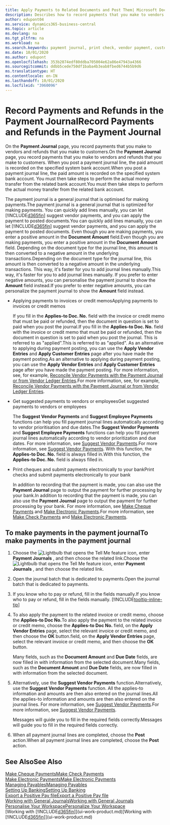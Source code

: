 ```yaml
---
title: Apply Payments to Related Documents and Post Them| Microsoft Docs
description: Describes how to record payments that you make to vendors and refunds that you make to customers.
author: edupont04
ms.service: dynamics365-business-central
ms.topic: article
ms.devlang: na
ms.tgt_pltfrm: na
ms.workload: na
ms.search.keywords: payment journal, print check, vendor payment, customer refund, creditor, debt, balance due, AP
ms.date: 10/01/2020
ms.author: edupont
ms.openlocfilehash: 353b2074edf80ddba705004e62a86e47943a4366
ms.sourcegitcommit: ddbb5cede750df1baba4b3eab8fbed6744b5b9d6
ms.translationtype: HT
ms.contentlocale: en-IN
ms.lasthandoff: 10/01/2020
ms.locfileid: "3960096"
---
```

# <a name="record-payments-and-refunds-in-the-payment-journal"></a><span data-ttu-id="a71ff-103">Record Payments and Refunds in the Payment Journal</span><span class="sxs-lookup"><span data-stu-id="a71ff-103">Record Payments and Refunds in the Payment Journal</span></span>

<span data-ttu-id="a71ff-104">On the **Payment Journal** page, you record payments that you make to vendors and refunds that you make to customers.</span><span class="sxs-lookup"><span data-stu-id="a71ff-104">On the **Payment Journal** page, you record payments that you make to vendors and refunds that you make to customers.</span></span> <span data-ttu-id="a71ff-105">When you post a payment journal line, the paid amount is recorded on the specified system bank account.</span><span class="sxs-lookup"><span data-stu-id="a71ff-105">When you post a payment journal line, the paid amount is recorded on the specified system bank account.</span></span> <span data-ttu-id="a71ff-106">You must then take steps to perform the actual money transfer from the related bank account.</span><span class="sxs-lookup"><span data-stu-id="a71ff-106">You must then take steps to perform the actual money transfer from the related bank account.</span></span>  

<span data-ttu-id="a71ff-107">The payment journal is a general journal that is optimised for making payments.</span><span class="sxs-lookup"><span data-stu-id="a71ff-107">The payment journal is a general journal that is optimized for making payments.</span></span> <span data-ttu-id="a71ff-108">You can quickly add lines manually, you can let [!INCLUDE[d365fin](includes/d365fin_md.md)] suggest vendor payments, and you can apply the payment to posted documents.</span><span class="sxs-lookup"><span data-stu-id="a71ff-108">You can quickly add lines manually, you can let [!INCLUDE[d365fin](includes/d365fin_md.md)] suggest vendor payments, and you can apply the payment to posted documents.</span></span> <span data-ttu-id="a71ff-109">Even though you are making payments, you enter a positive amount in the **Document Amount** field.</span><span class="sxs-lookup"><span data-stu-id="a71ff-109">Even though you are making payments, you enter a positive amount in the **Document Amount** field.</span></span> <span data-ttu-id="a71ff-110">Depending on the document type for the journal line, this amount is then converted to a negative amount in the underlying transactions.</span><span class="sxs-lookup"><span data-stu-id="a71ff-110">Depending on the document type for the journal line, this amount is then converted to a negative amount in the underlying transactions.</span></span> <span data-ttu-id="a71ff-111">This way, it's faster for you to add journal lines manually.</span><span class="sxs-lookup"><span data-stu-id="a71ff-111">This way, it's faster for you to add journal lines manually.</span></span> <span data-ttu-id="a71ff-112">If you prefer to enter negative amounts, you can personalise the payment journal to show the **Amount** field instead.</span><span class="sxs-lookup"><span data-stu-id="a71ff-112">If you prefer to enter negative amounts, you can personalize the payment journal to show the **Amount** field instead.</span></span>  

- <span data-ttu-id="a71ff-113">Applying payments to invoices or credit memos</span><span class="sxs-lookup"><span data-stu-id="a71ff-113">Applying payments to invoices or credit memos</span></span>

    <span data-ttu-id="a71ff-114">If you fill in the **Applies-to Doc. No.** field with the invoice or credit memo that must be paid or refunded, then the document in question is set to paid when you post the journal.</span><span class="sxs-lookup"><span data-stu-id="a71ff-114">If you fill in the **Applies-to Doc. No.** field with the invoice or credit memo that must be paid or refunded, then the document in question is set to paid when you post the journal.</span></span> <span data-ttu-id="a71ff-115">This is referred to as "applied".</span><span class="sxs-lookup"><span data-stu-id="a71ff-115">This is referred to as "applied".</span></span> <span data-ttu-id="a71ff-116">As an alternative to applying during payment posting, you can use the **Apply Vendor Entries** and **Apply Customer Entries** page after you have made the payment posting.</span><span class="sxs-lookup"><span data-stu-id="a71ff-116">As an alternative to applying during payment posting, you can use the **Apply Vendor Entries** and **Apply Customer Entries** page after you have made the payment posting.</span></span> <span data-ttu-id="a71ff-117">For more information, see, for example, [Reconcile Vendor Payments with the Payment Journal or from Vendor Ledger Entries](payables-how-apply-purchase-transactions-manually.md).</span><span class="sxs-lookup"><span data-stu-id="a71ff-117">For more information, see, for example, [Reconcile Vendor Payments with the Payment Journal or from Vendor Ledger Entries](payables-how-apply-purchase-transactions-manually.md).</span></span>  

- <span data-ttu-id="a71ff-118">Get suggested payments to vendors or employees</span><span class="sxs-lookup"><span data-stu-id="a71ff-118">Get suggested payments to vendors or employees</span></span>

    <span data-ttu-id="a71ff-119">The **Suggest Vendor Payments** and **Suggest Employee Payments** functions can help you fill payment journal lines automatically according to vendor prioritisation and due dates.</span><span class="sxs-lookup"><span data-stu-id="a71ff-119">The **Suggest Vendor Payments** and **Suggest Employee Payments** functions can help you fill payment journal lines automatically according to vendor prioritization and due dates.</span></span> <span data-ttu-id="a71ff-120">For more information, see [Suggest Vendor Payments](payables-how-suggest-vendor-payments.md).</span><span class="sxs-lookup"><span data-stu-id="a71ff-120">For more information, see [Suggest Vendor Payments](payables-how-suggest-vendor-payments.md).</span></span> <span data-ttu-id="a71ff-121">With this function, the **Applies-to Doc. No.** field is always filled in.</span><span class="sxs-lookup"><span data-stu-id="a71ff-121">With this function, the **Applies-to Doc. No.** field is always filled in.</span></span>  

- <span data-ttu-id="a71ff-122">Print cheques and submit payments electronically to your bank</span><span class="sxs-lookup"><span data-stu-id="a71ff-122">Print checks and submit payments electronically to your bank</span></span>

    <span data-ttu-id="a71ff-123">In addition to recording that the payment is made, you can also use the **Payment Journal** page to output the payment for further processing by your bank.</span><span class="sxs-lookup"><span data-stu-id="a71ff-123">In addition to recording that the payment is made, you can also use the **Payment Journal** page to output the payment for further processing by your bank.</span></span> <span data-ttu-id="a71ff-124">For more information, see [Make Cheque Payments](payables-how-work-checks.md) and [Make Electronic Payments](finance-make-payments-with-bank-data-conversion-service-or-sepa-credit-transfer.md#exporting-payments-to-a-bank-file).</span><span class="sxs-lookup"><span data-stu-id="a71ff-124">For more information, see [Make Check Payments](payables-how-work-checks.md) and [Make Electronic Payments](finance-make-payments-with-bank-data-conversion-service-or-sepa-credit-transfer.md#exporting-payments-to-a-bank-file).</span></span>  

## <a name="to-make-payments-in-the-payment-journal"></a><span data-ttu-id="a71ff-125">To make payments in the payment journal</span><span class="sxs-lookup"><span data-stu-id="a71ff-125">To make payments in the payment journal</span></span>

1. <span data-ttu-id="a71ff-126">Choose the ![Lightbulb that opens the Tell Me feature](media/ui-search/search_small.png "Tell me what you want to do") icon, enter **Payment Journals** , and then choose the related link.</span><span class="sxs-lookup"><span data-stu-id="a71ff-126">Choose the ![Lightbulb that opens the Tell Me feature](media/ui-search/search_small.png "Tell me what you want to do") icon, enter **Payment Journals** , and then choose the related link.</span></span>
2. <span data-ttu-id="a71ff-127">Open the journal batch that is dedicated to payments.</span><span class="sxs-lookup"><span data-stu-id="a71ff-127">Open the journal batch that is dedicated to payments.</span></span>
3. <span data-ttu-id="a71ff-128">If you know who to pay or refund, fill in the fields manually.</span><span class="sxs-lookup"><span data-stu-id="a71ff-128">If you know who to pay or refund, fill in the fields manually.</span></span> [!INCLUDE[tooltip-inline-tip](includes/tooltip-inline-tip_md.md)]
4. <span data-ttu-id="a71ff-129">To also apply the payment to the related invoice or credit memo, choose the **Applies-to Doc No.**</span><span class="sxs-lookup"><span data-stu-id="a71ff-129">To also apply the payment to the related invoice or credit memo, choose the **Applies-to Doc No.**</span></span> <span data-ttu-id="a71ff-130">field, on the **Apply Vendor Entries** page, select the relevant invoice or credit memo, and then choose the **OK** button.</span><span class="sxs-lookup"><span data-stu-id="a71ff-130">field, on the **Apply Vendor Entries** page, select the relevant invoice or credit memo, and then choose the **OK** button.</span></span>

    <span data-ttu-id="a71ff-131">Many fields, such as the **Document Amount** and **Due Date** fields, are now filled in with information from the selected document.</span><span class="sxs-lookup"><span data-stu-id="a71ff-131">Many fields, such as the **Document Amount** and **Due Date** fields, are now filled in with information from the selected document.</span></span>
5. <span data-ttu-id="a71ff-132">Alternatively, use the **Suggest Vendor Payments** function.</span><span class="sxs-lookup"><span data-stu-id="a71ff-132">Alternatively, use the **Suggest Vendor Payments** function.</span></span> <span data-ttu-id="a71ff-133">All the applies-to information and amounts are then also entered on the journal lines.</span><span class="sxs-lookup"><span data-stu-id="a71ff-133">All the applies-to information and amounts are then also entered on the journal lines.</span></span> <span data-ttu-id="a71ff-134">For more information, see [Suggest Vendor Payments](payables-how-suggest-vendor-payments.md).</span><span class="sxs-lookup"><span data-stu-id="a71ff-134">For more information, see [Suggest Vendor Payments](payables-how-suggest-vendor-payments.md).</span></span>

    <span data-ttu-id="a71ff-135">Messages will guide you to fill in the required fields correctly.</span><span class="sxs-lookup"><span data-stu-id="a71ff-135">Messages will guide you to fill in the required fields correctly.</span></span>
6.  <span data-ttu-id="a71ff-136">When all payment journal lines are completed, choose the **Post** action.</span><span class="sxs-lookup"><span data-stu-id="a71ff-136">When all payment journal lines are completed, choose the **Post** action.</span></span>

## <a name="see-also"></a><span data-ttu-id="a71ff-137">See Also</span><span class="sxs-lookup"><span data-stu-id="a71ff-137">See Also</span></span>
[<span data-ttu-id="a71ff-138">Make Cheque Payments</span><span class="sxs-lookup"><span data-stu-id="a71ff-138">Make Check Payments</span></span>](payables-how-work-checks.md)  
[<span data-ttu-id="a71ff-139">Make Electronic Payments</span><span class="sxs-lookup"><span data-stu-id="a71ff-139">Make Electronic Payments</span></span>](finance-make-payments-with-bank-data-conversion-service-or-sepa-credit-transfer.md#exporting-payments-to-a-bank-file)  
[<span data-ttu-id="a71ff-140">Managing Payables</span><span class="sxs-lookup"><span data-stu-id="a71ff-140">Managing Payables</span></span>](payables-manage-payables.md)  
[<span data-ttu-id="a71ff-141">Setting Up Banking</span><span class="sxs-lookup"><span data-stu-id="a71ff-141">Setting Up Banking</span></span>](bank-setup-banking.md)  
[<span data-ttu-id="a71ff-142">Export a Positive Pay file</span><span class="sxs-lookup"><span data-stu-id="a71ff-142">Export a Positive Pay file</span></span>](finance-how-positive-pay.md)  
[<span data-ttu-id="a71ff-143">Working with General Journals</span><span class="sxs-lookup"><span data-stu-id="a71ff-143">Working with General Journals</span></span>](ui-work-general-journals.md)  
[<span data-ttu-id="a71ff-144">Personalise Your Workspace</span><span class="sxs-lookup"><span data-stu-id="a71ff-144">Personalize Your Workspace</span></span>](ui-personalization-user.md)  
<span data-ttu-id="a71ff-145">[Working with [!INCLUDE[d365fin](includes/d365fin_md.md)]](ui-work-product.md)</span><span class="sxs-lookup"><span data-stu-id="a71ff-145">[Working with [!INCLUDE[d365fin](includes/d365fin_md.md)]](ui-work-product.md)</span></span>  
